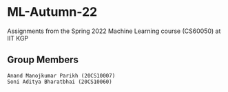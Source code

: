 # ML-Autumn-22
Assignments from the Spring 2022 Machine Learning course (CS60050) at IIT KGP

## Group Members
<pre><code>Anand Manojkumar Parikh (20CS10007)
Soni Aditya Bharatbhai (20CS10060)</code></pre>
